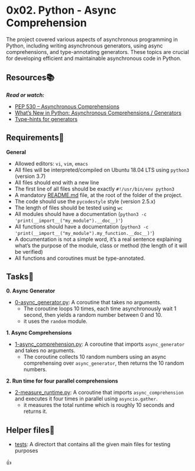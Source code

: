 # 0x02. Python - Async Comprehension

The project covered various aspects of asynchronous programming in Python, including writing asynchronous generators, using async comprehensions, and type-annotating generators.
These topics are crucial for developing efficient and maintainable asynchronous code in Python.

## Resources:books:
***Read or watch:***
- [PEP 530 – Asynchronous Comprehensions](https://peps.python.org/pep-0530/)
- [What’s New in Python: Asynchronous Comprehensions / Generators](https://www.blog.pythonlibrary.org/2017/02/14/whats-new-in-python-asynchronous-comprehensions-generators/)
- [Type-hints for generators](https://stackoverflow.com/questions/42531143/how-to-type-hint-a-generator-in-python-3)

## Requirements:round_pushpin:

**General**
- Allowed editors: `vi`, `vim`, `emacs`
- All files will be interpreted/compiled on Ubuntu 18.04 LTS using `python3` (version 3.7)
- All files should end with a new line
- The first line of all files should be exactly `#!/usr/bin/env python3`
- A mandatory [README.md](./README.md) file, at the root of the folder of the project.
- The code should use the `pycodestyle` style (version 2.5.x)
- The length of files should be tested using `wc`
- All modules should have a documentation (`python3 -c 'print(__import__("my_module").__doc__)'`)
- All functions should have a documentation (`python3 -c 'print(__import__("my_module").my_function.__doc__)'`)
- A documentation is not a simple word, it’s a real sentence explaining what’s the purpose of the module, class or method (the length of it will be verified)
- All functions and coroutines must be type-annotated.

## Tasks:page_with_curl:
**0. Async Generator**
- [0-async_generator.py](./0-async_generator.py):  A coroutine that takes no arguments.
  - The coroutine loops 10 times, each time asynchronously wait 1 second, then yields a random number between 0 and 10.
  - it uses the `random` module.

**1. Async Comprehensions**
- [1-async_comprehension.py](./1-async_comprehension.py): A coroutine that imports `async_generator` and takes no arguments.
  - The coroutine collects 10 random numbers using an async comprehensing over `async_generator`, then returns the 10 random numbers.

**2. Run time for four parallel comprehensions**
- [2-measure_runtime.py](./2-measure_runtime.py): A coroutine that imports `async_comprehension` and executes it four times in parallel using `asyncio.gather`.
  - it measures the total runtime which is roughly 10 seconds and returns it.

## Helper files:raised_hands:
- [tests](./tests): A directort that contains all the given main files for testing purposes

:+1:
